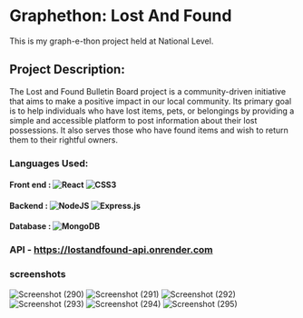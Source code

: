 # Graphethon: Lost And Found
This is my graph-e-thon project held at National Level.

## Project Description:
The Lost and Found Bulletin Board project is a community-driven initiative that aims to make a positive impact in our local community. Its primary goal is to help individuals who have lost items, pets, or belongings by providing a simple and accessible platform to post information about their lost possessions. It also serves those who have found items and wish to return them to their rightful owners.


### Languages Used:
#### Front end : ![React](https://img.shields.io/badge/react-%2320232a.svg?style=flat&logo=react&logoColor=%2361DAFB) ![CSS3](https://img.shields.io/badge/css3-%231572B6.svg?style=flat&logo=css3&logoColor=white) 
#### Backend : ![NodeJS](https://img.shields.io/badge/node.js-6DA55F?style=flat&logo=node.js&logoColor=white) ![Express.js](https://img.shields.io/badge/express.js-%23404d59.svg?style=flat&logo=express&logoColor=%2361DAFB)
#### Database : ![MongoDB](https://img.shields.io/badge/MongoDB-%234ea94b.svg?style=flat&logo=mongodb&logoColor=white) <br />
### API - https://lostandfound-api.onrender.com


### screenshots
![Screenshot (290)](https://github.com/HEYADITI1/Graphethon/assets/115147637/b4716e8b-2b35-4ccb-af53-e9b128b76fbd)
![Screenshot (291)](https://github.com/HEYADITI1/Graphethon/assets/115147637/2a9755dc-2bbd-4455-a0c8-183d86acdbfd)
![Screenshot (292)](https://github.com/HEYADITI1/Graphethon/assets/115147637/af98ce15-0311-424b-92e0-dffb25d0d59b)
![Screenshot (293)](https://github.com/HEYADITI1/Graphethon/assets/115147637/b4625046-df74-4543-af05-b9f1f56a3032)
![Screenshot (294)](https://github.com/HEYADITI1/Graphethon/assets/115147637/63c16293-2eca-4438-9df9-22802be79f48)
![Screenshot (295)](https://github.com/HEYADITI1/Graphethon/assets/115147637/7ca086dc-3050-4f1d-acf9-e56a0eb36dfc)


